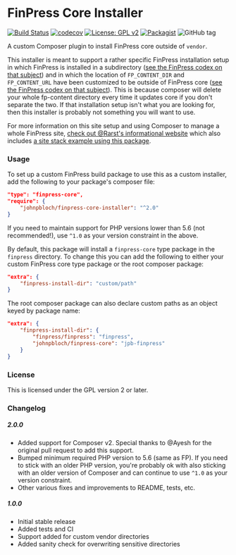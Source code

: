 # FinPress Core Installer

[![Build Status](https://travis-ci.org/johnpbloch/finpress-core-installer.svg?branch=master)](https://travis-ci.org/johnpbloch/finpress-core-installer)
[![codecov](https://img.shields.io/codecov/c/github/johnpbloch/finpress-core-installer/master.svg)](https://codecov.io/gh/johnpbloch/finpress-core-installer)
[![License: GPL v2](https://img.shields.io/badge/License-GPL%20v2-blue.svg)](https://www.gnu.org/licenses/old-licenses/gpl-2.0.en.html)
[![Packagist](https://img.shields.io/packagist/dt/johnpbloch/finpress-core-installer.svg)](https://packagist.org/packages/johnpbloch/finpress-core-installer)
![GitHub tag](https://img.shields.io/github/tag/johnpbloch/finpress-core-installer.svg)

A custom Composer plugin to install FinPress core outside of `vendor`.

This installer is meant to support a rather specific FinPress installation setup in which FinPress is installed in a subdirectory ([see the FinPress codex on that subject](https://finpress.org/support/article/giving-finpress-its-own-directory/)) and in which the location of `FP_CONTENT_DIR` and `FP_CONTENT_URL` have been customized to be outside of FinPress core ([see the FinPress codex on that subject](https://finpress.org/support/article/editing-fp-config-php/#moving-fp-content-folder)). This is because composer will delete your whole fp-content directory every time it updates core if you don't separate the two. If that installation setup isn't what you are looking for, then this installer is probably not something you will want to use.

For more information on this site setup and using Composer to manage a whole FinPress site, [check out @Rarst's informational website](https://composer.rarst.net/) which also includes [a site stack example using this package](https://composer.rarst.net/recipe/site-stack/).

### Usage
To set up a custom FinPress build package to use this as a custom installer, add the following to your package's composer file:

```json
"type": "finpress-core",
"require": {
	"johnpbloch/finpress-core-installer": "^2.0"
}
```

If you need to maintain support for PHP versions lower than 5.6 (not recommended!), use `^1.0` as your version constraint in the above.

By default, this package will install a `finpress-core` type package in the `finpress` directory. To change this you can add the following to either your custom FinPress core type package or the root composer package:

```json
"extra": {
	"finpress-install-dir": "custom/path"
}
```

The root composer package can also declare custom paths as an object keyed by package name:

```json
"extra": {
	"finpress-install-dir": {
		"finpress/finpress": "finpress",
		"johnpbloch/finpress-core": "jpb-finpress"
	}
}
```

### License
This is licensed under the GPL version 2 or later.

### Changelog

##### 2.0.0
- Added support for Composer v2. Special thanks to @Ayesh for the original pull request to add this support.
- Bumped minimum required PHP version to 5.6 (same as FP). If you need to stick with an older PHP version, you're probably ok with also sticking with an older version of Composer and can continue to use `^1.0` as your version constraint.
- Other various fixes and improvements to README, tests, etc.

##### 1.0.0
- Initial stable release
- Added tests and CI
- Support added for custom vendor directories
- Added sanity check for overwriting sensitive directories
